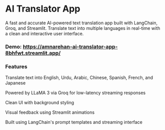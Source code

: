 # AI Translator App
A fast and accurate AI-powered text translation app built with LangChain, Groq, and Streamlit. Translate text into multiple languages in real-time with a clean and interactive user interface.

### Demo: https://amnarehan-ai-translator-app-8bhfwt.streamlit.app/

### Features
Translate text into English, Urdu, Arabic, Chinese, Spanish, French, and Japanese

Powered by LLaMA 3 via Groq for low-latency streaming responses

Clean UI with background styling 

Visual feedback using Streamlit animations 

Built using LangChain's prompt templates and streaming interface
